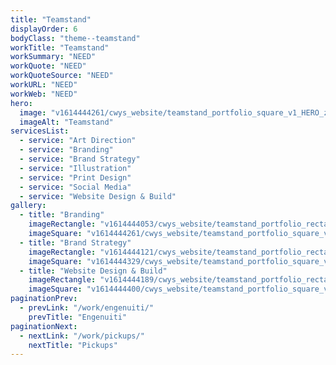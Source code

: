 ```yaml
---
title: "Teamstand"
displayOrder: 6
bodyClass: "theme--teamstand"
workTitle: "Teamstand"
workSummary: "NEED"
workQuote: "NEED"
workQuoteSource: "NEED"
workURL: "NEED"
workWeb: "NEED"
hero:
  image: "v1614444261/cwys_website/teamstand_portfolio_square_v1_HERO_za20df"
  imageAlt: "Teamstand"
servicesList:
  - service: "Art Direction"
  - service: "Branding"
  - service: "Brand Strategy"
  - service: "Illustration"
  - service: "Print Design"
  - service: "Social Media"
  - service: "Website Design & Build"
gallery:
  - title: "Branding"
    imageRectangle: "v1614444053/cwys_website/teamstand_portfolio_rectangle_v1_pastc2"
    imageSquare: "v1614444261/cwys_website/teamstand_portfolio_square_v1_HERO_za20df"
  - title: "Brand Strategy"
    imageRectangle: "v1614444121/cwys_website/teamstand_portfolio_rectangle_v2_hk3ngs"
    imageSquare: "v1614444329/cwys_website/teamstand_portfolio_square_v2_c1cs3v"
  - title: "Website Design & Build"
    imageRectangle: "v1614444189/cwys_website/teamstand_portfolio_rectangle_v3_hvnner"
    imageSquare: "v1614444400/cwys_website/teamstand_portfolio_square_v3_ejbe3q"
paginationPrev:
  - prevLink: "/work/engenuiti/"
    prevTitle: "Engenuiti"
paginationNext:
  - nextLink: "/work/pickups/"
    nextTitle: "Pickups"
---
```

